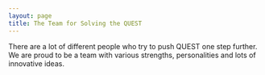 ```yaml
---
layout: page
title: The Team for Solving the QUEST
---
```


There are a lot of different people who try to push QUEST one step further. 
We are proud to be a team with various strengths, personalities and lots of innovative ideas.
